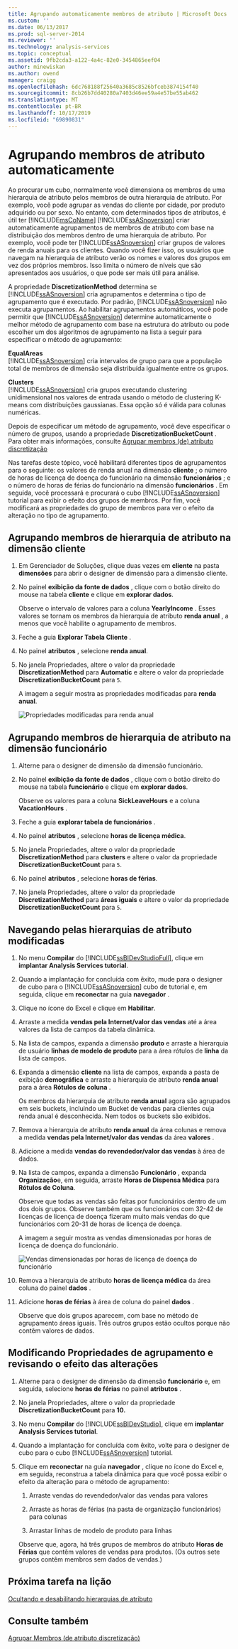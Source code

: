 ```yaml
---
title: Agrupando automaticamente membros de atributo | Microsoft Docs
ms.custom: ''
ms.date: 06/13/2017
ms.prod: sql-server-2014
ms.reviewer: ''
ms.technology: analysis-services
ms.topic: conceptual
ms.assetid: 9fb2cda3-a122-4a4c-82e0-3454865eef04
author: minewiskan
ms.author: owend
manager: craigg
ms.openlocfilehash: 6dc768188f25640a3685c8526bfceb3874154f40
ms.sourcegitcommit: 8cb26b7dd40280a7403d46ee59a4e57be55ab462
ms.translationtype: MT
ms.contentlocale: pt-BR
ms.lasthandoff: 10/17/2019
ms.locfileid: "69890831"
---
```

# <a name="automatically-grouping-attribute-members"></a>Agrupando membros de atributo automaticamente
  Ao procurar um cubo, normalmente você dimensiona os membros de uma hierarquia de atributo pelos membros de outra hierarquia de atributo. Por exemplo, você pode agrupar as vendas do cliente por cidade, por produto adquirido ou por sexo. No entanto, com determinados tipos de atributos, é útil ter [!INCLUDE[msCoName](../includes/msconame-md.md)] [!INCLUDE[ssASnoversion](../includes/ssasnoversion-md.md)] criar automaticamente agrupamentos de membros de atributo com base na distribuição dos membros dentro de uma hierarquia de atributo. Por exemplo, você pode ter [!INCLUDE[ssASnoversion](../includes/ssasnoversion-md.md)] criar grupos de valores de renda anuais para os clientes. Quando você fizer isso, os usuários que navegam na hierarquia de atributo verão os nomes e valores dos grupos em vez dos próprios membros. Isso limita o número de níveis que são apresentados aos usuários, o que pode ser mais útil para análise.  
  
 A propriedade **DiscretizationMethod** determina se [!INCLUDE[ssASnoversion](../includes/ssasnoversion-md.md)] cria agrupamentos e determina o tipo de agrupamento que é executado. Por padrão, [!INCLUDE[ssASnoversion](../includes/ssasnoversion-md.md)] não executa agrupamentos. Ao habilitar agrupamentos automáticos, você pode permitir que [!INCLUDE[ssASnoversion](../includes/ssasnoversion-md.md)] determine automaticamente o melhor método de agrupamento com base na estrutura do atributo ou pode escolher um dos algoritmos de agrupamento na lista a seguir para especificar o método de agrupamento:  
  
 **EqualAreas**  
 [!INCLUDE[ssASnoversion](../includes/ssasnoversion-md.md)] cria intervalos de grupo para que a população total de membros de dimensão seja distribuída igualmente entre os grupos.  
  
 **Clusters**  
 [!INCLUDE[ssASnoversion](../includes/ssasnoversion-md.md)] cria grupos executando clustering unidimensional nos valores de entrada usando o método de clustering K-means com distribuições gaussianas. Essa opção só é válida para colunas numéricas.  
  
 Depois de especificar um método de agrupamento, você deve especificar o número de grupos, usando a propriedade **DiscretizationBucketCount** . Para obter mais informações, consulte [Agrupar membros &#40;de&#41; atributo discretização](multidimensional-models/attribute-properties-group-attribute-members.md)  
  
 Nas tarefas deste tópico, você habilitará diferentes tipos de agrupamentos para o seguinte: os valores de renda anual na dimensão **cliente** ; o número de horas de licença de doença do funcionário na dimensão **funcionários** ; e o número de horas de férias do funcionário na dimensão **funcionários** . Em seguida, você processará e procurará o cubo [!INCLUDE[ssASnoversion](../includes/ssasnoversion-md.md)] tutorial para exibir o efeito dos grupos de membros. Por fim, você modificará as propriedades do grupo de membros para ver o efeito da alteração no tipo de agrupamento.  
  
## <a name="grouping-attribute-hierarchy-members-in-the-customer-dimension"></a>Agrupando membros de hierarquia de atributo na dimensão cliente  
  
1.  Em Gerenciador de Soluções, clique duas vezes em **cliente** na pasta **dimensões** para abrir o designer de dimensão para a dimensão cliente.  
  
2.  No painel **exibição da fonte de dados** , clique com o botão direito do mouse na tabela **cliente** e clique em **explorar dados**.  
  
     Observe o intervalo de valores para a coluna **YearlyIncome** . Esses valores se tornam os membros da hierarquia de atributo **renda anual** , a menos que você habilite o agrupamento de membros.  
  
3.  Feche a guia **Explorar Tabela Cliente** .  
  
4.  No painel **atributos** , selecione **renda anual**.  
  
5.  No janela Propriedades, altere o valor da propriedade **DiscretizationMethod** para **Automatic** e altere o valor da propriedade **DiscretizationBucketCount** para `5`.  
  
     A imagem a seguir mostra as propriedades modificadas para **renda anual**.  
  
     ![Propriedades modificadas para renda anual](../../2014/tutorials/media/l4-discretizationmethod-1.gif "Propriedades modificadas para renda anual")  
  
## <a name="grouping-attribute-hierarchy-members-in-the-employee-dimension"></a>Agrupando membros de hierarquia de atributo na dimensão funcionário  
  
1.  Alterne para o designer de dimensão da dimensão funcionário.  
  
2.  No painel **exibição da fonte de dados** , clique com o botão direito do mouse na tabela **funcionário** e clique em **explorar dados**.  
  
     Observe os valores para a coluna **SickLeaveHours** e a coluna **VacationHours** .  
  
3.  Feche a guia **explorar tabela de funcionários** .  
  
4.  No painel **atributos** , selecione **horas de licença médica**.  
  
5.  No janela Propriedades, altere o valor da propriedade **DiscretizationMethod** para **clusters** e altere o valor da propriedade **DiscretizationBucketCount** para `5`.  
  
6.  No painel **atributos** , selecione **horas de férias**.  
  
7.  No janela Propriedades, altere o valor da propriedade **DiscretizationMethod** para **áreas iguais** e altere o valor da propriedade **DiscretizationBucketCount** para `5`.  
  
## <a name="browsing-the-modified-attribute-hierarchies"></a>Navegando pelas hierarquias de atributo modificadas  
  
1.  No menu **Compilar** do [!INCLUDE[ssBIDevStudioFull](../includes/ssbidevstudiofull-md.md)], clique em **implantar Analysis Services tutorial**.  
  
2.  Quando a implantação for concluída com êxito, mude para o designer de cubo para o [!INCLUDE[ssASnoversion](../includes/ssasnoversion-md.md)] cubo de tutorial e, em seguida, clique em **reconectar** na guia **navegador** .  
  
3.  Clique no ícone do Excel e clique em **Habilitar**.  
  
4.  Arraste a medida **vendas pela Internet/valor das vendas** até a área valores da lista de campos da tabela dinâmica.  
  
5.  Na lista de campos, expanda a dimensão **produto** e arraste a hierarquia de usuário **linhas de modelo de produto** para a área rótulos de **linha** da lista de campos.  
  
6.  Expanda a dimensão **cliente** na lista de campos, expanda a pasta de exibição **demográfica** e arraste a hierarquia de atributo **renda anual** para a área **Rótulos de coluna** .  
  
     Os membros da hierarquia de atributo **renda anual** agora são agrupados em seis buckets, incluindo um Bucket de vendas para clientes cuja renda anual é desconhecida. Nem todos os buckets são exibidos.  
  
7.  Remova a hierarquia de atributo **renda anual** da área colunas e remova a medida **vendas pela Internet/valor das vendas** da área **valores** .  
  
8.  Adicione a medida **vendas do revendedor/valor das vendas** à área de dados.  
  
9. Na lista de campos, expanda a dimensão **Funcionário** , expanda **Organização**e, em seguida, arraste **Horas de Dispensa Médica** para **Rótulos de Coluna**.  
  
     Observe que todas as vendas são feitas por funcionários dentro de um dos dois grupos. Observe também que os funcionários com 32-42 de licenças de licença de doença fizeram muito mais vendas do que funcionários com 20-31 de horas de licença de doença.  
  
     A imagem a seguir mostra as vendas dimensionadas por horas de licença de doença do funcionário.  
  
     ![Vendas dimensionadas por horas de licença de doença do funcionário](../../2014/tutorials/media/l4-discretizationmethod-2.gif "Vendas dimensionadas por horas de licença de doença do funcionário")  
  
10. Remova a hierarquia de atributo **horas de licença médica** da área coluna do painel **dados** .  
  
11. Adicione **horas de férias** à área de coluna do painel **dados** .  
  
     Observe que dois grupos aparecem, com base no método de agrupamento áreas iguais. Três outros grupos estão ocultos porque não contêm valores de dados.  
  
## <a name="modifying-grouping-properties-and-reviewing-the-effect-of-the-changes"></a>Modificando Propriedades de agrupamento e revisando o efeito das alterações  
  
1.  Alterne para o designer de dimensão da dimensão **funcionário** e, em seguida, selecione **horas de férias** no painel **atributos** .  
  
2.  No janela Propriedades, altere o valor da propriedade **DiscretizationBucketCount** para **10.**  
  
3.  No menu **Compilar** do [!INCLUDE[ssBIDevStudio](../includes/ssbidevstudio-md.md)], clique em **implantar Analysis Services tutorial**.  
  
4.  Quando a implantação for concluída com êxito, volte para o designer de cubo para o cubo [!INCLUDE[ssASnoversion](../includes/ssasnoversion-md.md)] tutorial.  
  
5.  Clique em **reconectar** na guia **navegador** , clique no ícone do Excel e, em seguida, reconstrua a tabela dinâmica para que você possa exibir o efeito da alteração para o método de agrupamento:  
  
    1.  Arraste vendas do revendedor/valor das vendas para valores  
  
    2.  Arraste as horas de férias (na pasta de organização funcionários) para colunas  
  
    3.  Arrastar linhas de modelo de produto para linhas  
  
     Observe que, agora, há três grupos de membros do atributo **Horas de Férias** que contêm valores de vendas para produtos. (Os outros sete grupos contêm membros sem dados de vendas.)  
  
## <a name="next-task-in-lesson"></a>Próxima tarefa na lição  
 [Ocultando e desabilitando hierarquias de atributo](lesson-4-4-hiding-and-disabling-attribute-hierarchies.md)  
  
## <a name="see-also"></a>Consulte também  
 [Agrupar Membros &#40;de atributo discretização&#41;](multidimensional-models/attribute-properties-group-attribute-members.md)  
  
  
